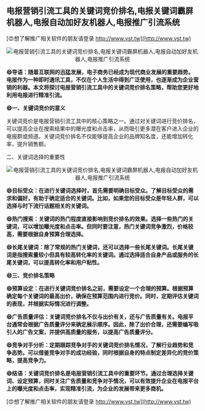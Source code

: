 ## **电报营销引流工具的关键词竞价排名,电报关键词霸屏机器人,电报自动加好友机器人,电报推广引流系统**

[😍想了解推广相关软件的朋友请登录 http://www.vst.tw](http://www.vst.tw)

 <center><img src="https://vst.tw/MP4/tuiguang/png/8.png" alt="电报营销引流工具的关键词竞价排名,电报关键词霸屏机器人,电报自动加好友机器人,电报推广引流系统"></center>

**😄导语：随着互联网的迅猛发展，电子商务已经成为现代商业发展的重要趋势。电报作为一种即时通讯工具，不仅在个人生活中得到广泛使用，也逐渐成为企业营销的利器。本文将探讨电报营销引流工具中的关键词竞价排名策略，帮助您更好地利用电报进行精准引流。**

**😄一、关键词竞价的意义**

关键词竞价是电报营销引流工具中的核心策略之一。通过对关键词进行竞价排名，可以提高企业在搜索结果中的曝光度和点击率，从而吸引更多潜在客户进入企业的电报群或频道。关键词竞价排名不仅能够提高企业的品牌知名度，还能增加转化率，提升销售额。

二、关键词选择的重要性

 <center><img src="https://vst.tw/MP4/tuiguang/png/2.png" alt="电报营销引流工具的关键词竞价排名,电报关键词霸屏机器人,电报自动加好友机器人,电报推广引流系统"></center>

**😄目标受众：在进行关键词选择时，首先需要明确目标受众。了解目标受众的需求和偏好，有助于确定适合的关键词。比如，如果您的目标受众是年轻人群，可以选择与时下流行话题相关的关键词。**

**😄热门搜索：关键词的热门程度直接影响到竞价排名的效果。选择一些热门的关键词，可以增加曝光度和点击率。但同时要注意，热门关键词竞争激烈，价格较高，需要根据自身预算合理选择。**

**😄长尾关键词：除了常规的热门关键词，还可以选择一些长尾关键词。长尾关键词是指搜索量较小但具有较高转化率的关键词。通过选择适合自身产品或服务的长尾关键词，可以提高转化率和用户粘性。**

**😄三、竞价排名策略**

**😄预算设定：在进行关键词竞价排名之前，需要设定一个合理的预算。根据预算确定每个关键词的最高出价，确保在预算范围内进行竞价。同时，定期评估关键词的表现，并根据实际情况进行调整。**

**😄广告质量评估：关键词竞价排名不仅与出价有关，还与广告质量有关。电报平台通常会根据广告质量评分来确定展示顺序。因此，除了出价合理，还需要编写吸引人的广告文案，并提供高质量的服务，以提高广告质量评分。**

**😄竞争对手分析：定期跟踪竞争对手的关键词竞价排名情况，了解行业趋势和竞争态势。可以借鉴竞争对手的成功经验，同时根据自身的特点制定差异化的竞价策略，提高竞争力。**

**😄结语：关键词竞价排名是电报营销引流工具中的重要环节。通过合理选择关键词、设定预算，同时关注广告质量和竞争对手情况，可以有效提升企业在电报平台上的曝光度和点击率，实现精准引流，为企业的发展带来更多商机。**

[😍想了解推广相关软件的朋友请登录 http://www.vst.tw](http://www.vst.tw)



